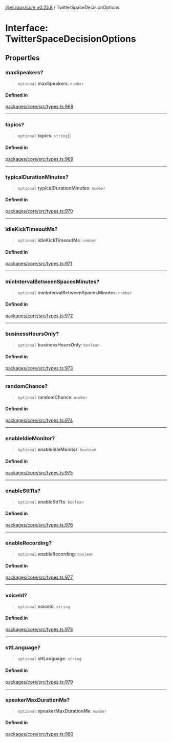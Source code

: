 [@elizaos/core v0.25.8](../index.md) / TwitterSpaceDecisionOptions

# Interface: TwitterSpaceDecisionOptions

## Properties

### maxSpeakers?

> `optional` **maxSpeakers**: `number`

#### Defined in

[packages/core/src/types.ts:968](https://github.com/elizaOS/eliza/blob/main/packages/core/src/types.ts#L968)

***

### topics?

> `optional` **topics**: `string`[]

#### Defined in

[packages/core/src/types.ts:969](https://github.com/elizaOS/eliza/blob/main/packages/core/src/types.ts#L969)

***

### typicalDurationMinutes?

> `optional` **typicalDurationMinutes**: `number`

#### Defined in

[packages/core/src/types.ts:970](https://github.com/elizaOS/eliza/blob/main/packages/core/src/types.ts#L970)

***

### idleKickTimeoutMs?

> `optional` **idleKickTimeoutMs**: `number`

#### Defined in

[packages/core/src/types.ts:971](https://github.com/elizaOS/eliza/blob/main/packages/core/src/types.ts#L971)

***

### minIntervalBetweenSpacesMinutes?

> `optional` **minIntervalBetweenSpacesMinutes**: `number`

#### Defined in

[packages/core/src/types.ts:972](https://github.com/elizaOS/eliza/blob/main/packages/core/src/types.ts#L972)

***

### businessHoursOnly?

> `optional` **businessHoursOnly**: `boolean`

#### Defined in

[packages/core/src/types.ts:973](https://github.com/elizaOS/eliza/blob/main/packages/core/src/types.ts#L973)

***

### randomChance?

> `optional` **randomChance**: `number`

#### Defined in

[packages/core/src/types.ts:974](https://github.com/elizaOS/eliza/blob/main/packages/core/src/types.ts#L974)

***

### enableIdleMonitor?

> `optional` **enableIdleMonitor**: `boolean`

#### Defined in

[packages/core/src/types.ts:975](https://github.com/elizaOS/eliza/blob/main/packages/core/src/types.ts#L975)

***

### enableSttTts?

> `optional` **enableSttTts**: `boolean`

#### Defined in

[packages/core/src/types.ts:976](https://github.com/elizaOS/eliza/blob/main/packages/core/src/types.ts#L976)

***

### enableRecording?

> `optional` **enableRecording**: `boolean`

#### Defined in

[packages/core/src/types.ts:977](https://github.com/elizaOS/eliza/blob/main/packages/core/src/types.ts#L977)

***

### voiceId?

> `optional` **voiceId**: `string`

#### Defined in

[packages/core/src/types.ts:978](https://github.com/elizaOS/eliza/blob/main/packages/core/src/types.ts#L978)

***

### sttLanguage?

> `optional` **sttLanguage**: `string`

#### Defined in

[packages/core/src/types.ts:979](https://github.com/elizaOS/eliza/blob/main/packages/core/src/types.ts#L979)

***

### speakerMaxDurationMs?

> `optional` **speakerMaxDurationMs**: `number`

#### Defined in

[packages/core/src/types.ts:980](https://github.com/elizaOS/eliza/blob/main/packages/core/src/types.ts#L980)
